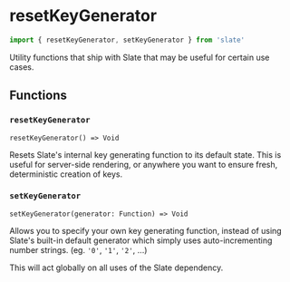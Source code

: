 # resetKeyGenerator

```javascript
import { resetKeyGenerator, setKeyGenerator } from 'slate'
```

Utility functions that ship with Slate that may be useful for certain use cases.

## Functions

### `resetKeyGenerator`

`resetKeyGenerator() => Void`

Resets Slate's internal key generating function to its default state. This is useful for server-side rendering, or anywhere you want to ensure fresh, deterministic creation of keys.

### `setKeyGenerator`

`setKeyGenerator(generator: Function) => Void`

Allows you to specify your own key generating function, instead of using Slate's built-in default generator which simply uses auto-incrementing number strings. \(eg. `'0'`, `'1'`, `'2'`, ...\)

This will act globally on all uses of the Slate dependency.


